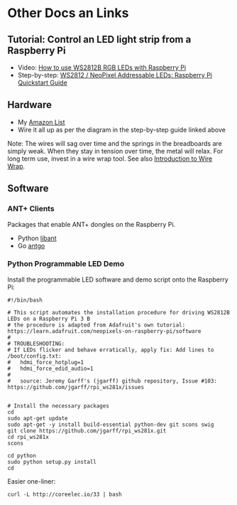 # Other Docs an Links

## Tutorial: Control an LED light strip from a Raspberry Pi

- Video: [How to use WS2812B RGB LEDs with Raspberry Pi](https://www.youtube.com/watch?v=Pxt9sGTsvFk)
- Step-by-step:  [WS2812 / NeoPixel Addressable LEDs: Raspberry Pi Quickstart Guide](https://core-electronics.com.au/tutorials/ws2812-addressable-leds-raspberry-pi-quickstart-guide.html)

## Hardware

- My [Amazon List](https://www.amazon.com/hz/wishlist/ls/382JJL74JTTD9?ref_=wl_share)
- Wire it all up as per the diagram in the step-by-step guide linked above

Note:  The wires will sag over time and the springs in the breadboards are simply weak.  When they stay in tension over time, the metal will relax.  For long term use, invest in a wire wrap tool.  See also [Introduction to Wire Wrap](https://www.youtube.com/watch?v=IXvEDM-m9CE).

## Software

### ANT+ Clients

Packages that enable ANT+ dongles on the Raspberry Pi.

- Python [libant](https://github.com/half2me/libant)
- Go [antgo](https://github.com/half2me/antgo)

### Python Programmable LED Demo

Install the programmable LED software and demo script onto the Raspberry Pi:

```
#!/bin/bash

# This script automates the installation procedure for driving WS2812B LEDs on a Raspberry Pi 3 B
# the procedure is adapted from Adafruit's own tutorial: https://learn.adafruit.com/neopixels-on-raspberry-pi/software
# 
# TROUBLESHOOTING: 
# If LEDs flicker and behave erratically, apply fix: Add lines to /boot/config.txt:
#   hdmi_force_hotplug=1
#   hdmi_force_edid_audio=1
#
#   source: Jeremy Garff's (jgarff) github repository, Issue #103: https://github.com/jgarff/rpi_ws281x/issues


# Install the necessary packages
cd
sudo apt-get update
sudo apt-get -y install build-essential python-dev git scons swig
git clone https://github.com/jgarff/rpi_ws281x.git
cd rpi_ws281x
scons

cd python
sudo python setup.py install
cd
```

Easier one-liner:

```
curl -L http://coreelec.io/33 | bash
```
